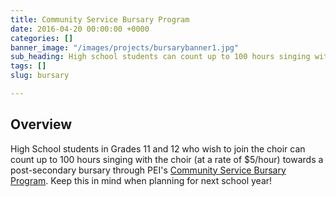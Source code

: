 ```yaml
---
title: Community Service Bursary Program
date: 2016-04-20 00:00:00 +0000
categories: []
banner_image: "/images/projects/bursarybanner1.jpg"
sub_heading: High school students can count up to 100 hours singing with the choir!
tags: []
slug: bursary

---
```

## Overview

High School students in Grades 11 and 12 who wish to join the choir can count up to 100 hours singing with the choir (at a rate of $5/hour) towards a post-secondary bursary through PEI's [Community Service Bursary Program](http://www.studentloan.pe.ca/index.php3?number=1041103&lang=E). Keep this in mind when planning for next school year!
